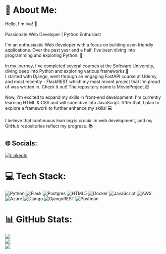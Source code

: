 # 💫 About Me:
Hello, I'm Ivo! 👋<br><br>Passionate Web Developer | Python Enthusiast<br><br>I'm an enthusiastic Web developer with a focus on building user-friendly applications. Over the past year and a half, I've been diving into programming and exploring Python. 🐍<br><br>In my journey, I've completed several courses at the Software University, diving deep into Python and exploring various frameworks.🚀<br>I started with Django, went through an engaging FastAPI course at Udemy, and most recently - FlaskREST which my most recent project that I'm proud of was written in. Check it out! The repository name is MovieProject.😊<br><br>Now, I'm excited to expand my skills in front-end development. I'm currently learning HTML & CSS and will soon dive into JavaScript. After that, I plan to explore a framework to further enhance my skills! 💻<br><br>I believe that continuous learning is crucial in web development, and my GitHub repositories reflect my progress. 📚<br>


## 🌐 Socials:
[![LinkedIn](https://img.shields.io/badge/LinkedIn-%230077B5.svg?logo=linkedin&logoColor=white)](https://linkedin.com/in/ivaylo-georgiev-9a5882207) 

# 💻 Tech Stack:
![Python](https://img.shields.io/badge/python-3670A0?style=for-the-badge&logo=python&logoColor=ffdd54) ![Flask](https://img.shields.io/badge/flask-%23000.svg?style=for-the-badge&logo=flask&logoColor=white) ![Postgres](https://img.shields.io/badge/postgres-%23316192.svg?style=for-the-badge&logo=postgresql&logoColor=white) ![HTML5](https://img.shields.io/badge/html5-%23E34F26.svg?style=for-the-badge&logo=html5&logoColor=white) ![Docker](https://img.shields.io/badge/docker-%230db7ed.svg?style=for-the-badge&logo=docker&logoColor=white) ![JavaScript](https://img.shields.io/badge/javascript-%23323330.svg?style=for-the-badge&logo=javascript&logoColor=%23F7DF1E) ![AWS](https://img.shields.io/badge/AWS-%23FF9900.svg?style=for-the-badge&logo=amazon-aws&logoColor=white) ![Azure](https://img.shields.io/badge/azure-%230072C6.svg?style=for-the-badge&logo=azure-devops&logoColor=white) ![Django](https://img.shields.io/badge/django-%23092E20.svg?style=for-the-badge&logo=django&logoColor=white) ![DjangoREST](https://img.shields.io/badge/DJANGO-REST-ff1709?style=for-the-badge&logo=django&logoColor=white&color=ff1709&labelColor=gray) ![Postman](https://img.shields.io/badge/Postman-FF6C37?style=for-the-badge&logo=postman&logoColor=white)
# 📊 GitHub Stats:
![](https://github-readme-stats.vercel.app/api?username=IvoGeorgievx&theme=merko&hide_border=true&include_all_commits=true&count_private=false)<br/>
![](https://github-readme-streak-stats.herokuapp.com/?user=IvoGeorgievx&theme=merko&hide_border=true)<br/>
![](https://github-readme-stats.vercel.app/api/top-langs/?username=IvoGeorgievx&theme=merko&hide_border=true&include_all_commits=true&count_private=false&layout=compact)

